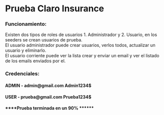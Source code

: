 
<h1>Prueba Claro Insurance</h1>



<h3>Funcionamiento:</h3>
<p>Existen dos tipos de roles de usuarios 1. Administrador y 2. Usuario, en los seeders se crean usuarios de prueba. <br>
El usuario administrador puede crear usuarios, verlos todos, actualizar un usuario y eliminarlo. <br>
El usuario corriente puede ver la lista crear y enviar un email y ver el listado de los emails enviados por el. </p>

<h3>Credenciales: </h3>
<h4>ADMIN     -     admin@gmail.com  Admin1234$</h4>
<h4>USER      -     prueba@gmail.com   Prueba1234$</h4>

<h4>****Prueba terminada en un 90% ******</h4>
